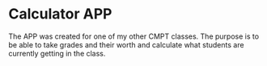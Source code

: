 # Calculator APP
The APP was created for one of my other CMPT classes. The purpose is to be able to take grades and their worth and calculate what students are currently getting in the class. 

